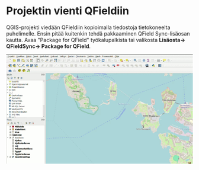 # Projektin vienti QFieldiin

QGIS-projekti viedään QFieldiin kopioimalla tiedostoja tietokoneelta puhelimelle. Ensin pitää kuitenkin tehdä pakkaaminen QField Sync-lisäosan kautta. Avaa "Package for QField" työkalupalkista tai valikosta **Lisäosta-> QFieldSync-> Package for QField**.

![Pakkaaminen QFieldiin](img/qfield_pakkaaminen.gif)